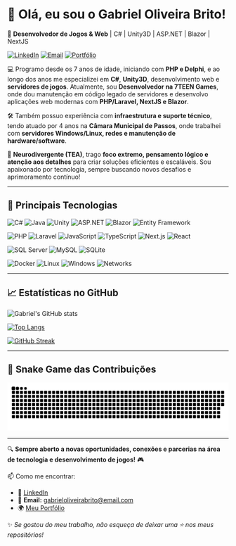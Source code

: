 # 👋 Olá, eu sou o Gabriel Oliveira Brito!

🚀 **Desenvolvedor de Jogos & Web** | C# | Unity3D | ASP.NET | Blazor | NextJS

[![LinkedIn](https://img.shields.io/badge/LinkedIn-0077B5?style=flat-square&logo=linkedin&logoColor=white)](https://www.linkedin.com/in/gabrieloliveirabrito/)
[![Email](https://img.shields.io/badge/Email-D14836?style=flat-square&logo=gmail&logoColor=white)](mailto:gabrieloliveirabrito@email.com)
[![Portfólio](https://img.shields.io/badge/Portfólio-000?style=flat-square&logo=github&logoColor=white)](https://github.com/gabrieloliveirabrito)

💻 Programo desde os 7 anos de idade, iniciando com **PHP e Delphi**, e ao longo dos anos me especializei em **C#**, **Unity3D**, desenvolvimento web e **servidores de jogos**. Atualmente, sou **Desenvolvedor na 7TEEN Games**, onde dou manutenção em código legado de servidores e desenvolvo aplicações web modernas com **PHP/Laravel, NextJS e Blazor**.

🛠️ Também possuo experiência com **infraestrutura e suporte técnico**, tendo atuado por 4 anos na **Câmara Municipal de Passos**, onde trabalhei com **servidores Windows/Linux, redes e manutenção de hardware/software**.

🧠 **Neurodivergente (TEA)**, trago **foco extremo, pensamento lógico e atenção aos detalhes** para criar soluções eficientes e escaláveis. Sou apaixonado por tecnologia, sempre buscando novos desafios e aprimoramento contínuo!

---

## 📌 Principais Tecnologias

![C#](https://img.shields.io/badge/C%23-239120?style=for-the-badge&logo=c-sharp&logoColor=white)
![Java](https://img.shields.io/badge/Java-007396?style=for-the-badge&logo=java&logoColor=white)
![Unity](https://img.shields.io/badge/Unity-100000?style=for-the-badge&logo=unity&logoColor=white)
![ASP.NET](https://img.shields.io/badge/ASP.NET-512BD4?style=for-the-badge&logo=dotnet&logoColor=white)
![Blazor](https://img.shields.io/badge/Blazor-512BD4?style=for-the-badge&logo=blazor&logoColor=white)
![Entity Framework](https://img.shields.io/badge/Entity_Framework-512BD4?style=for-the-badge&logo=dotnet&logoColor=white)

![PHP](https://img.shields.io/badge/PHP-777BB4?style=for-the-badge&logo=php&logoColor=white)
![Laravel](https://img.shields.io/badge/Laravel-F55247?style=for-the-badge&logo=laravel&logoColor=white)
![JavaScript](https://img.shields.io/badge/JavaScript-F7DF1E?style=for-the-badge&logo=javascript&logoColor=black)
![TypeScript](https://img.shields.io/badge/TypeScript-3178C6?style=for-the-badge&logo=typescript&logoColor=white)
![Next.js](https://img.shields.io/badge/Next.js-000000?style=for-the-badge&logo=nextdotjs&logoColor=white)
![React](https://img.shields.io/badge/React-20232A?style=for-the-badge&logo=react&logoColor=61DAFB)

![SQL Server](https://img.shields.io/badge/SQL_Server-CC2927?style=for-the-badge&logo=microsoftsqlserver&logoColor=white)
![MySQL](https://img.shields.io/badge/MySQL-4479A1?style=for-the-badge&logo=mysql&logoColor=white)
![SQLite](https://img.shields.io/badge/SQLite-003B57?style=for-the-badge&logo=sqlite&logoColor=white)

![Docker](https://img.shields.io/badge/Docker-2496ED?style=for-the-badge&logo=docker&logoColor=white)
![Linux](https://img.shields.io/badge/Linux-FCC624?style=for-the-badge&logo=linux&logoColor=black)
![Windows](https://img.shields.io/badge/Windows-0078D6?style=for-the-badge&logo=windows&logoColor=white)
![Networks](https://img.shields.io/badge/Networking-007396?style=for-the-badge&logo=cisco&logoColor=white)

---

## 📈 Estatísticas no GitHub

![Gabriel's GitHub stats](https://github-readme-stats-git-main-gabrieloliveirabritos-projects.vercel.app/api?username=gabrieloliveirabrito&include_all_commits=true&rank_icon=github&show_icons=true&theme=dark)

[![Top Langs](https://github-readme-stats-git-main-gabrieloliveirabritos-projects.vercel.app/api/top-langs/?username=gabrieloliveirabrito&langs_count=8&layout=compact&include_all_commits=true&theme=dark)](https://github.com/anuraghazra/github-readme-stats)

[![GitHub Streak](https://streak-stats.demolab.com?user=gabrieloliveirabrito&theme=dark&border_radius=5)](https://git.io/streak-stats)

---

## 🐍 Snake Game das Contribuições

![Snake animation](https://github.com/gabrieloliveirabrito/gabrieloliveirabrito/blob/main/dist/github-contribution-grid-snake-dark.svg)

---

🔍 **Sempre aberto a novas oportunidades, conexões e parcerias na área de tecnologia e desenvolvimento de jogos!** 🎮

📫 Como me encontrar:
- 💼 [LinkedIn](https://www.linkedin.com/in/gabrieloliveirabrito/)
- 📧 **Email:** [gabrieloliveirabrito@email.com](mailto:gabrieloliveirabrito@email.com)
- 🌍 [Meu Portfólio](https://github.com/gabrieloliveirabrito)

✨ _Se gostou do meu trabalho, não esqueça de deixar uma ⭐ nos meus repositórios!_
